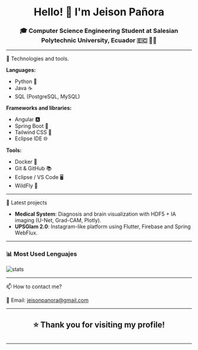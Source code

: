 <h1 align="center">Hello! 👋 I'm Jeison Pañora</h1>
<h3 align="center">🎓 Computer Science Engineering Student at Salesian Polytechnic University, Ecuador 🇪🇨 👨‍💻</h3>

---

🧠 Technologies and tools.

**Languages:**
- Python 🐍
- Java ☕
- SQL (PostgreSQL, MySQL)

**Frameworks and libraries:**
- Angular 🅰️
- Spring Boot 🌱
- Tailwind CSS 🎨
- Eclipse IDE  🌐

**Tools:**
- Docker 🐳
- Git & GitHub 📚
- Eclipse / VS Code 🖥
- WildFly 🐗

---

🚀 Latest projects 

- **Medical System**: Diagnosis and brain visualization with HDF5 + IA imaging (U-Net, Grad-CAM, Plotly). 
- **UPSGlam 2.0**: Instagram-like platform using Flutter, Firebase and Spring WebFlux.

---

### 📊 Most Used Lenguajes

<p align="left">
  <img src="https://github-readme-stats.vercel.app/api/top-langs/?username=jeisonpanora&hide_progress=true" alt="stats" />
</p>

---

📫 How to contact me? 

📧 Email: [jeisonpanora@gmail.com](mailto:jeisonpanora@gmail.com)

---

<h2 align="center">⭐ Thank you for visiting my profile!<h2>

---